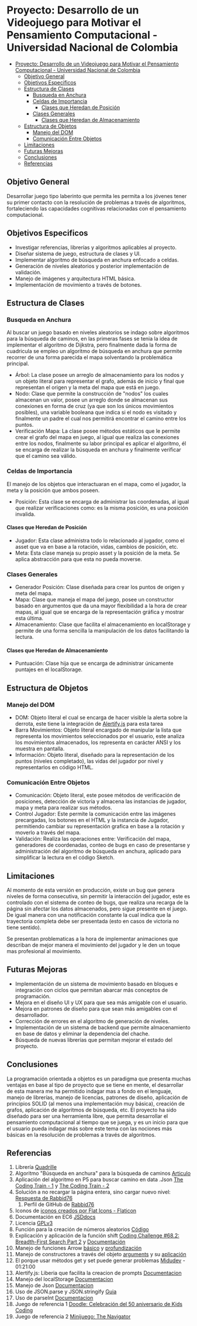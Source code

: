# Proyecto: Desarrollo de un Videojuego para Motivar el Pensamiento Computacional - Universidad Nacional de Colombia

- [Proyecto: Desarrollo de un Videojuego para Motivar el Pensamiento Computacional - Universidad Nacional de Colombia](#proyecto-desarrollo-de-un-videojuego-para-motivar-el-pensamiento-computacional---universidad-nacional-de-colombia)
  - [Objetivo General](#objetivo-general)
  - [Objetivos Especificos](#objetivos-especificos)
  - [Estructura de Clases](#estructura-de-clases)
    - [Busqueda en Anchura](#busqueda-en-anchura)
    - [Celdas de Importancia](#celdas-de-importancia)
      - [Clases que Heredan de Posición](#clases-que-heredan-de-posición)
    - [Clases Generales](#clases-generales)
      - [Clases que Heredan de Almacenamiento](#clases-que-heredan-de-almacenamiento)
  - [Estructura de Objetos](#estructura-de-objetos)
    - [Manejo del DOM](#manejo-del-dom)
    - [Comunicación Entre Objetos](#comunicación-entre-objetos)
  - [Limitaciones](#limitaciones)
  - [Futuras Mejoras](#futuras-mejoras)
  - [Conclusiones](#conclusiones)
  - [Referencias](#referencias)

## Objetivo General

Desarrollar juego tipo laberinto que permita les permita a los jóvenes tener su primer contacto con la resolución de problemas a través de algoritmos, fortaleciendo las capacidades cognitivas relacionadas con el pensamiento computacional.

## Objetivos Especificos

- Investigar referencias, librerías y algoritmos aplicables al proyecto.
- Diseñar sistema de juego, estructura de clases y UI.
- Implementar algoritmo de búsqueda en anchura enfocado a celdas.
- Generación de niveles aleatorios y posterior implementación de validación.
- Manejo de imágenes y arquitectura HTML básica.
- Implementación de movimiento a través de botones.

## Estructura de Clases

### Busqueda en Anchura

Al buscar un juego basado en niveles aleatorios se indago sobre algoritmos para la búsqueda de caminos, en las primeras fases se tenia la idea de implementar el algoritmo de Dijkstra, pero finalmente dada la forma de cuadricula se empleo un algoritmo de búsqueda en anchura que permite recorrer de una forma parecida el mapa solventando la problemática principal.

- Árbol: La clase posee un arreglo de almacenamiento para los nodos y un objeto literal para representar el grafo, además de inicio y final que representan el origen y la meta del mapa que está en juego.
- Nodo: Clase que permite la construcción de "nodos" los cuales almacenan un valor, posee un arreglo donde se almacenan sus conexiones en forma de cruz (ya que son los únicos movimientos posibles), una variable booleana que indica si el nodo es visitado y finalmente un padre el cual nos permitirá encontrar el camino entre los puntos.
- Verificación Mapa: La clase posee métodos estáticos que le permite crear el grafo del mapa en juego, al igual que realiza las conexiones entre los nodos, finalmente su labor principal es aplicar el algoritmo, él se encarga de realizar la búsqueda en anchura y finalmente verificar que el camino sea válido.

### Celdas de Importancia

El manejo de los objetos que interactuaran en el mapa, como el jugador, la meta y la posición que ambos poseen.

- Posición: Esta clase se encarga de administrar las coordenadas, al igual que realizar verificaciones como: es la misma posición, es una posición invalida.

#### Clases que Heredan de Posición

- Jugador: Esta clase administra todo lo relacionado al jugador, como el asset que va en base a la rotación, vidas, cambios de posición, etc.
- Meta: Esta clase maneja su propio asset y la posición de la meta. Se aplica abstracción para que esta no pueda moverse.

### Clases Generales

- Generador Posición: Clase diseñada para crear los puntos de origen y meta del mapa.
- Mapa: Clase que maneja el mapa del juego, posee un constructor basado en argumentos que da una mayor flexibilidad a la hora de crear mapas, al igual que se encarga de la representación gráfica y mostrar esta última.
- Almacenamiento: Clase que facilita el almacenamiento en localStorage y permite de una forma sencilla la manipulación de los datos facilitando la lectura.

#### Clases que Heredan de Almacenamiento

- Puntuación: Clase hija que se encarga de administrar únicamente puntajes en el localStorage.

## Estructura de Objetos

### Manejo del DOM

- DOM: Objeto literal el cual se encarga de hacer visible la alerta sobre la derrota, este tiene la integración de [Alertify.js](https://alertifyjs.com) para esta tarea
- Barra Movimientos: Objeto literal encargado de manipular la lista que representa los movimientos seleccionados por el usuario, este analiza los movimientos almacenados, los representa en carácter ANSI y los muestra en pantalla.
- Información: Objeto literal, diseñado para la representación de los puntos (niveles completado), las vidas del jugador por nivel y representarlos en código HTML.

### Comunicación Entre Objetos

- Comunicación: Objeto literal, este posee métodos de verificación de posiciones, detección de victoria y almacena las instancias de jugador, mapa y meta para realizar sus métodos.
- Control Jugador: Este permite la comunicación entre las imágenes precargadas, los botones en el HTML y la instancia de Jugador, permitiendo cambiar su representación grafica en base a la rotación y moverlo a través del mapa.
- Validación: Realiza las operaciones entre: Verificación del mapa, generadores de coordenadas, conteo de bugs en caso de presentarse y administración del algoritmo de búsqueda en anchura, aplicado para simplificar la lectura en el código Sketch.

## Limitaciones

Al momento de esta versión en producción, existe un bug que genera niveles de forma consecutiva, sin permitir la interacción del jugador, este es controlado con el sistema de conteo de bugs, que realiza una recarga de la página sin afectar los datos almacenados, pero sigue presente en el juego. De igual manera con una notificación constante la cual indica que la trayectoria completa debe ser presentada (esto en casos de victoria no tiene sentido).

Se presentan problematicas a la hora de implementar animaciones que describan de mejor manera el movimiento del jugador y le den un toque mas profesional al movimiento.

## Futuras Mejoras

- Implementación de un sistema de movimiento basado en bloques e integración con ciclos que permitan abarcar más conceptos de programación.
- Mejora en el diseño UI y UX para que sea más amigable con el usuario.
- Mejora en patrones de diseño para que sean más amigables con el desarrollador.
- Corrección de errores en el algoritmo de generación de niveles.
- Implementación de un sistema de backend que permite almacenamiento en base de datos y eliminar la dependencia del chache.
- Búsqueda de nuevas librerías que permitan mejorar el estado del proyecto.

## Conclusiones

La programación orientada a objetos es un paradigma que presenta muchas ventajas en base al tipo de proyecto que se tiene en mente, el desarrollar de esta manera me ha permitido indagar mas a fondo en el lenguaje, manejo de librerías, manejo de licencias, patrones de diseño, aplicación de principios SOLID (al menos una implementación muy básica), creación de grafos, aplicación de algoritmos de búsqueda, etc.
El proyecto ha sido diseñado para ser una herramienta libre, que permita desarrollar el pensamiento computacional al tiempo que se juega, y es un inicio para que el usuario pueda indagar más sobre este tema con las nociones más básicas en la resolución de problemas a través de algoritmos.

## Referencias

1. Librería [Quadrille](https://github.com/objetos/p5.quadrille.js/blob/main/p5.quadrille.js)
2. Algoritmo "Búsqueda en anchura" para la búsqueda de caminos [Articulo](https://es.wikipedia.org/wiki/B%C3%BAsqueda_en_anchura)
3. Aplicación del algoritmo en P5 para buscar camino en data .Json [The Coding Train - 1](https://www.youtube.com/watch?v=piBq7VD0ZSo) y [The Coding Train - 2](https://www.youtube.com/watch?v=-he67EEM6z0)
4. Solución a no recargar la página entera, sino cargar nuevo nivel: [Respuesta de Rabbid76](https://stackoverflow.com/questions/61724523/reset-sketch-in-p5js)
   1. Perfil de GitHub de [Rabbid76](https://github.com/Rabbid76)
5. Iconos de [iconos creados por Flat Icons - Flaticon](https://www.flaticon.es/iconos-gratis/)
6. Documentación en EC6 [JSDdocs](https://stackoverflow.com/questions/41715994/how-to-document-ecma6-classes-with-jsdoc)
7. Licencia [GPLv3](http://www.gnu.org/licenses/gpl.html)
8. Función para la creación de números aleatorios [Código](https://desarrolloweb.com/articulos/763.php)
9. Explicación y aplicación de la función shift
   [Coding Challenge #68.2: Breadth-First Search Part 2](https://www.youtube.com/watch?v=-he67EEM6z0) y [Documentación](https://developer.mozilla.org/es/docs/Web/JavaScript/Reference/Global_Objects/Array/shift)
10. Manejo de funciones Arrow [básico](https://javascript.info/arrow-functions-basics) y [profundización](https://javascript.info/arrow-functions)
11. Manejo de constructores a través del objeto [arguments](https://developer.mozilla.org/es/docs/Web/JavaScript/Reference/Functions/arguments) y su [aplicación](https://github.com/objetos/p5.quadrille.js/blob/main/p5.quadrille.js)
12. El porque usar métodos get y set puede generar problemas [Midudev](https://www.twitch.tv/videos/1274644444) - 01:21:00
13. Alertify.js: Liberia que facilita la creacion de prompts [Documentacion](https://alertifyjs.com/)
14. Manejo del localStorage [Documentacion](https://developer.mozilla.org/es/docs/Web/API/Window/localStorage)
15. Manejo de Json [Documentacion](https://developer.mozilla.org/es/docs/Learn/JavaScript/Objects/JSON)
16. Uso de JSON.parse y JSON.stringify [Guia](https://platzi.com/clases/2419-javascript-poo-intermedio/39813-jsonparse-y-jsonstringify/?utm_source=google&utm_medium=cpc&utm_campaign=12915366154&utm_adgroup=&utm_content=&gclid=Cj0KCQiAgP6PBhDmARIsAPWMq6kUuduSWZu4F8KdwevWM22Xa6EPxx6DVOyZqRKdwzsOSAxbBHBvISIaArccEALw_wcB&gclsrc=aw.ds)
17. Uso de parseInt [Documentacion](https://developer.mozilla.org/es/docs/Web/JavaScript/Reference/Global_Objects/parseInt)
18. Juego de referencia 1 [Doodle: Celebración del 50 aniversario de Kids Coding](https://www.google.com/doodles/celebrating-50-years-of-kids-coding)
19. Juego de referencia 2 [Minijuego: The Navigator](https://clubpenguin.fandom.com/wiki/The_Navigator)
